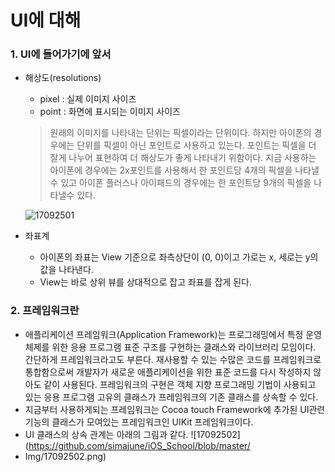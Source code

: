 # UI에 대해

### 1. UI에 들어가기에 앞서

- 해상도(resolutions)

  - pixel : 실제 이미지 사이즈
  - point : 화면에 표시되는 이미지 사이즈

  > 원래의 이미지를 나타내는 단위는 픽셀이라는 단위이다. 하지만 아이폰의 경우에는 단위를 픽셀이 아닌 포인트로 사용하고 있는다. 포인트는 픽셀을 더 잘게 나누어 표현하여 더 해상도가 좋게 나타내기 위함이다. 지금 사용하는 아이폰에 경우에는 2x포인트를 사용해서 한 포인트당 4개의 픽셀을 나타낼 수 있고 아이폰 플러스나 아이패드의 경우에는 한 포인트당 9개의 픽셀을 나타낼수 있다. 

  ![17092501](https://github.com/simajune/iOS_School/blob/master/Img/17092501.png)


- 좌표계
  - 아이폰의 좌표는 View 기준으로 좌측상단이 (0, 0)이고 가로는 x, 세로는 y의 값을 나타낸다.
  - View는 바로 상위 뷰를 상대적으로 잡고 좌표를 잡게 된다.

### 2. 프레임워크란

- 애플리케이션 프레임워크(Application Framework)는 프로그래밍에서 특정 운영 체제를 위한 응용 프로그램 표준 구조를 구현하는 클래스와 라이브러리 모임이다. 간단하게 프레임워크라고도 부른다. 재사용할 수 있는 수많은 코드를 프레임워크로 통합함으로써 개발자가 새로운 애플리케이션을 위한 표준 코드를 다시 작성하지 않아도 같이 사용된다. 프레임워크의 구현은 객체 지향 프로그래밍 기법이 사용되고 있는 응용 프로그램 고유의 클래스가 프레임워크의 기존 클래스를 상속할 수 있다.
- 지금부터 사용하게되는 프레임워크는 Cocoa touch Framework에 추가된 UI관련 기능의 클래스가 모여있는 프레임워크인 UIKit 프레임워크이다.
- UI 클래스의 상속 관계는 아래의 그림과 같다. ![17092502](https://github.com/simajune/iOS_School/blob/master/
- Img/17092502.png)